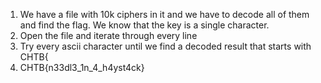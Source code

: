 1. We have a file with 10k ciphers in it and we have to decode all of them and find the flag. We know that the key is a single character.
2. Open the file and iterate through every line
3. Try every ascii character until we find a decoded result that starts with CHTB{
4. CHTB{n33dl3_1n_4_h4yst4ck}